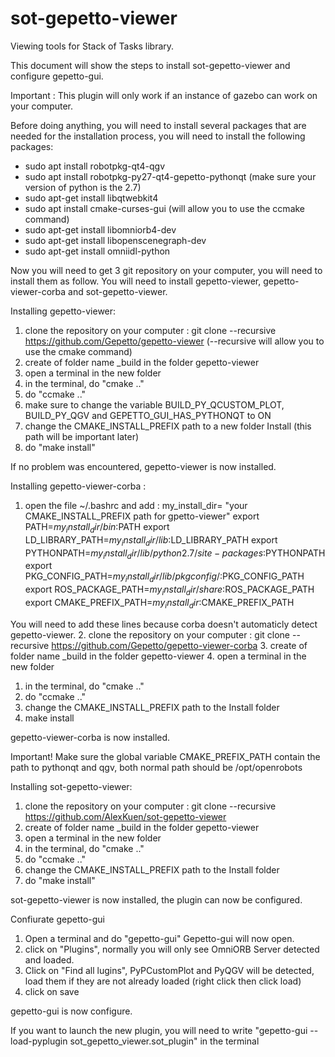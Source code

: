 # sot-gepetto-viewer

Viewing tools for Stack of Tasks library.

This document will show the steps to install sot-gepetto-viewer and configure gepetto-gui.

Important : This plugin will only work if an instance of gazebo can work on your computer.

Before doing anything, you will need to install several packages that are needed for the installation process, you will need to install the following packages:
 - sudo apt install robotpkg-qt4-qgv
 - sudo apt install robotpkg-py27-qt4-gepetto-pythonqt		(make sure your version of python is the 2.7)
 - sudo apt-get install libqtwebkit4
 - sudo apt install cmake-curses-gui				(will allow you to use the ccmake command)
 - sudo apt-get install libomniorb4-dev
 - sudo apt-get install libopenscenegraph-dev
 - sudo apt-get  install omniidl-python


Now you will need to get 3 git repository on your computer, you will need to install them as follow.
You will need to install gepetto-viewer, gepetto-viewer-corba and sot-gepetto-viewer.

Installing gepetto-viewer:
 1. clone the repository on your computer : git clone --recursive https://github.com/Gepetto/gepetto-viewer 		(--recursive will allow you to use the cmake command)
 2. create of folder name _build in the folder gepetto-viewer
 3. open a terminal in the new folder
  1. in the terminal, do "cmake .."
  2. do "ccmake .."
   1. make sure to change the variable BUILD_PY_QCUSTOM_PLOT, BUILD_PY_QGV and GEPETTO_GUI_HAS_PYTHONQT to ON
   2. change the CMAKE_INSTALL_PREFIX path to a new folder Install (this path will be important later)
  3. do "make install"

If no problem was encountered, gepetto-viewer is now installed.

Installing gepetto-viewer-corba :
 1. open the file ~/.bashrc and add :
  my_install_dir= "your CMAKE_INSTALL_PREFIX path for gpetto-viewer"
  export PATH=$my_install_dir/bin:$PATH
  export LD_LIBRARY_PATH=$my_install_dir/lib:$LD_LIBRARY_PATH
  export PYTHONPATH=$my_install_dir/lib/python2.7/site-packages:$PYTHONPATH
  export PKG_CONFIG_PATH=$my_install_dir/lib/pkgconfig/:$PKG_CONFIG_PATH
  export ROS_PACKAGE_PATH=$my_install_dir/share:$ROS_PACKAGE_PATH
  export CMAKE_PREFIX_PATH=$my_install_dir:$CMAKE_PREFIX_PATH

You will need to add these lines because corba doesn't automaticly detect gepetto-viewer.
 2. clone the repository on your computer : git clone --recursive https://github.com/Gepetto/gepetto-viewer-corba
 3. create of folder name _build in the folder gepetto-viewer
 4. open a terminal in the new folder
  1. in the terminal, do "cmake .."
  2. do "ccmake .."
   1. change the CMAKE_INSTALL_PREFIX path to the Install folder
  3. make install

gepetto-viewer-corba is now installed.

Important! Make sure the global variable CMAKE_PREFIX_PATH contain the path to pythonqt and qgv, both normal path should be /opt/openrobots

Installing sot-gepetto-viewer:
 1. clone the repository on your computer : git clone --recursive https://github.com/AlexKuen/sot-gepetto-viewer
 2. create of folder name _build in the folder gepetto-viewer
 3. open a terminal in the new folder
  1. in the terminal, do "cmake .."
  2. do "ccmake .."
   1. change the CMAKE_INSTALL_PREFIX path to the Install folder
  3. do "make install"

sot-gepetto-viewer is now installed, the plugin can now be configured.

Confiurate gepetto-gui
 1. Open a terminal and do "gepetto-gui"
 Gepetto-gui will now open.
 2. click on "Plugins", normally you will only see OmniORB Server detected and loaded.
 3. Click on "Find all lugins", PyPCustomPlot and PyQGV will be detected, load them if they are not already loaded (right click then click load)
 4. click on save

gepetto-gui is now configure.

If you want to launch the new plugin, you will need to write "gepetto-gui --load-pyplugin sot_gepetto_viewer.sot_plugin" in the terminal
